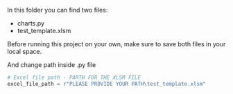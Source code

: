 In this folder you can find two files:
- charts.py
- test_template.xlsm

Before running this project on your own, make sure to save both files in your local space. 

And change path inside .py file

```python
# Excel file path - PARTH FOR THE XLSM FILE
excel_file_path = r"PLEASE PROVIDE YOUR PATH\test_template.xlsm"
```
